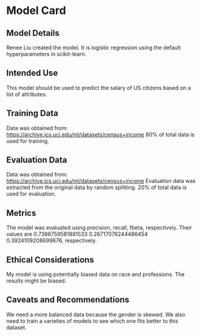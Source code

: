 # Model Card


## Model Details
Renee Liu created the model. It is logistic regression using the default hyperparameters in scikit-learn.

## Intended Use
This model should be used to predict the salary of US citizens based on a list of attributes.

## Training Data
Data was obtained from: https://archive.ics.uci.edu/ml/datasets/census+income
80% of total data is used for training.

## Evaluation Data
Data was obtained from: https://archive.ics.uci.edu/ml/datasets/census+income
Evaluation data was extracted from the original data by random splitting. 
20% of total data is used for evaluation.

## Metrics
The model was evaluated using precision, recall, fbeta, respectively.
Their values are 0.7386759581881533 0.26717076244486454 0.3924109208699676, respectively.

## Ethical Considerations
My model is using potentially biased data on race and professions. The results might be biased.

## Caveats and Recommendations
We need a more balanced data because the gender is skewed.
We also need to train a varieties of models to see which one fits better to this dataset.
